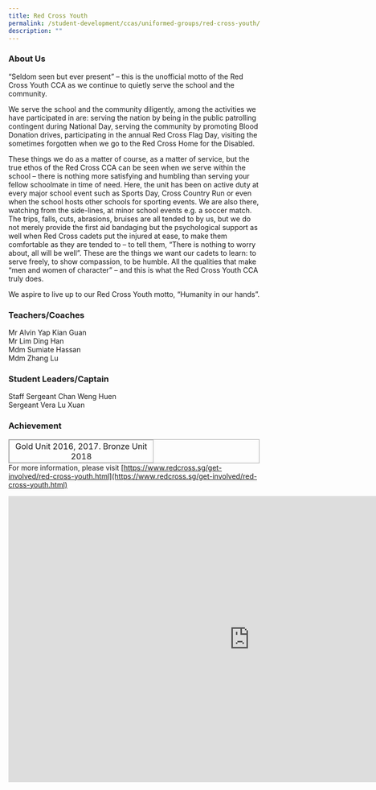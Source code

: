 ```yaml
---
title: Red Cross Youth
permalink: /student-development/ccas/uniformed-groups/red-cross-youth/
description: ""
---
```

### About Us

  

“Seldom seen but ever present” – this is the unofficial motto of the Red Cross Youth CCA as we continue to quietly serve the school and the community.

  

We serve the school and the community diligently, among the activities we have participated in are: serving the nation by being in the public patrolling contingent during National Day, serving the community by promoting Blood Donation drives, participating in the annual Red Cross Flag Day, visiting the sometimes forgotten when we go to the Red Cross Home for the Disabled.

  

These things we do as a matter of course, as a matter of service, but the true ethos of the Red Cross CCA can be seen when we serve within the school – there is nothing more satisfying and humbling than serving your fellow schoolmate in time of need. Here, the unit has been on active duty at every major school event such as Sports Day, Cross Country Run or even when the school hosts other schools for sporting events. We are also there, watching from the side-lines, at minor school events e.g. a soccer match. The trips, falls, cuts, abrasions, bruises are all tended to by us, but we do not merely provide the first aid bandaging but the psychological support as well when Red Cross cadets put the injured at ease, to make them comfortable as they are tended to – to tell them, “There is nothing to worry about, all will be well”. These are the things we want our cadets to learn: to serve freely, to show compassion, to be humble. All the qualities that make “men and women of character” – and this is what the Red Cross Youth CCA truly does.

  

We aspire to live up to our Red Cross Youth motto, “Humanity in our hands”.

###   Teachers/Coaches

Mr Alvin Yap Kian Guan <br>
Mr Lim Ding Han <br>
Mdm Sumiate Hassan <br>
Mdm Zhang Lu

###   Student Leaders/Captain

Staff Sergeant Chan Weng Huen <br>
Sergeant Vera Lu Xuan

  

### Achievement

  

<table style="margin: 0px 10px 0px 0px; outline: 0px; padding: 0px; border-collapse: collapse; float: left; border: 1px solid rgb(170, 170, 170); width: 500px;" class="ive_eobj_left iveo_table ives_tab_simple3"><tbody style="margin: 0px; outline: 0px; padding: 0px;"><tr style="margin: 0px; outline: 0px; padding: 0px;"><td style="margin: 0px; outline: 0px; padding: 2px; text-align: center; border: 1px solid rgb(170, 170, 170); width: 282px;">Gold Unit 2016, 2017. Bronze Unit 2018</td></tr></tbody></table>

  <br><br>
For more information, please visit&nbsp;[https://www.redcross.sg/get-involved/red-cross-youth.html](https://www.redcross.sg/get-involved/red-cross-youth.html)

<iframe allowfullscreen="true" height="569" width="960" frameborder="0" src="https://docs.google.com/presentation/d/e/2PACX-1vRo0OcHnTwMcun8a7qrKdPoA9uIBRDNrkWwl6p5vLhJrrPPa8iOFrghi0RutRzqkAoBCKFothMHMe_j/embed?start=true&amp;loop=true&amp;delayms=10000"></iframe>